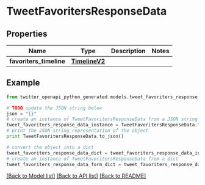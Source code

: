 # TweetFavoritersResponseData


## Properties
Name | Type | Description | Notes
------------ | ------------- | ------------- | -------------
**favoriters_timeline** | [**TimelineV2**](TimelineV2.md) |  | 

## Example

```python
from twitter_openapi_python_generated.models.tweet_favoriters_response_data import TweetFavoritersResponseData

# TODO update the JSON string below
json = "{}"
# create an instance of TweetFavoritersResponseData from a JSON string
tweet_favoriters_response_data_instance = TweetFavoritersResponseData.from_json(json)
# print the JSON string representation of the object
print TweetFavoritersResponseData.to_json()

# convert the object into a dict
tweet_favoriters_response_data_dict = tweet_favoriters_response_data_instance.to_dict()
# create an instance of TweetFavoritersResponseData from a dict
tweet_favoriters_response_data_form_dict = tweet_favoriters_response_data.from_dict(tweet_favoriters_response_data_dict)
```
[[Back to Model list]](../README.md#documentation-for-models) [[Back to API list]](../README.md#documentation-for-api-endpoints) [[Back to README]](../README.md)


